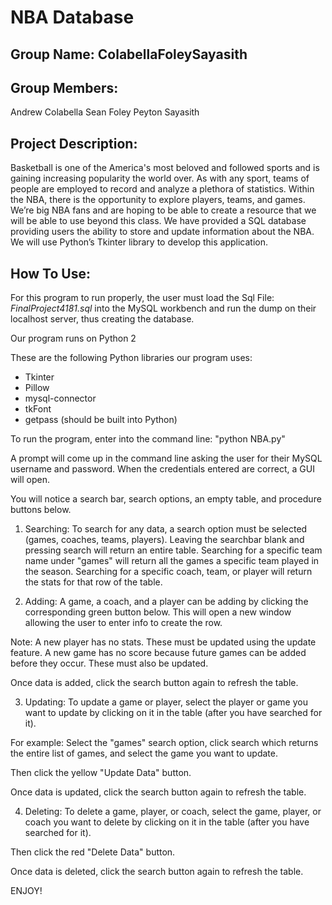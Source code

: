 NBA Database
=============

## Group Name: ColabellaFoleySayasith

## Group Members:
Andrew Colabella
Sean Foley
Peyton Sayasith

## Project Description:
Basketball is one of the America's most beloved and followed sports and is gaining increasing popularity the world over. As with any sport, teams of people are employed to record and analyze a plethora of statistics. Within the NBA, there is the opportunity to explore players, teams, and games.  We’re big NBA fans and are hoping to be able to create a resource that we will be able to use beyond this class.
We have provided a SQL database providing users the ability to store and update information about the NBA.  We will use Python’s Tkinter library to develop this application.

## How To Use:
For this program to run properly, the user must load the
Sql File: _FinalProject4181.sql_ into the MySQL workbench and
run the dump on their localhost server, thus creating the database.

Our program runs on Python 2

These are the following Python libraries our program uses:
* Tkinter
* Pillow
* mysql-connector
* tkFont
* getpass (should be built into Python)

To run the program, enter into the command line:
"python NBA.py"

A prompt will come up in the command line asking the user for their MySQL username and password.
When the credentials entered are correct, a GUI will open.

You will notice a search bar, search options, an empty table, and procedure buttons below.

1. Searching:
To search for any data, a search option must be selected (games, coaches, teams, players).
Leaving the searchbar blank and pressing search will return an entire table.
Searching for a specific team name under "games" will return all the games a specific team played in the season.
Searching for a specific coach, team, or player will return the stats for that row of the table.

2. Adding:
A game, a coach, and a player can be adding by clicking the corresponding green button below.
This will open a new window allowing the user to enter info to create the row.

Note:
A new player has no stats. These must be updated using the update feature.
A new game has no score because future games can be added before they occur. These must also be updated.

Once data is added, click the search button again to refresh the table.

3. Updating:
To update a game or player, select the player or game you want to update by clicking on it in the table (after you have searched for it).

For example: Select the "games" search option, click search which returns the entire list of games, and select the game you want to update.

Then click the yellow "Update Data" button.

Once data is updated, click the search button again to refresh the table.

4. Deleting:
To delete a game, player, or coach, select the game, player, or coach you want to delete by clicking on it in the table (after you have searched for it).

Then click the red "Delete Data" button.

Once data is deleted, click the search button again to refresh the table.


ENJOY!